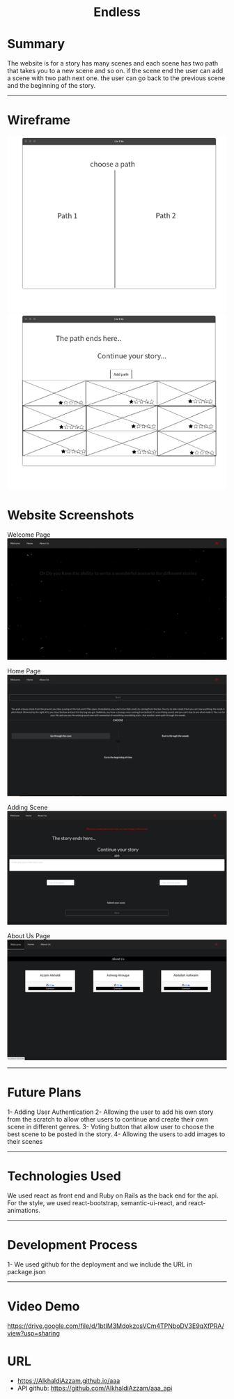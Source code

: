 <h1 align="center"> Endless </h1>

# Summary
The website is for a story has many scenes and each scene has two path that takes you to a new scene and so on. if the scene end the user can add a scene with two path next one. the user can go back to the previous scene and the beginning of the story.

---

# Wireframe
![](/image/Page_1.png)
![](/image/Page_2.png)

# Website Screenshots

Welcome Page
![](/image/welcome.png)


Home Page
![](/image/home.png)


Adding Scene
![](/image/addscene.png)


About Us Page
![](/image/aboutus.png)

---

# Future Plans
1- Adding User Authentication
2- Allowing the user to add his own story from the scratch to allow other users to continue and create their own scene in different genres. 
3- Voting button that allow user to choose the best scene to be posted in the story.
4- Allowing the users to add images to their scenes

---

# Technologies Used
We used react as front end and Ruby on Rails as the back end for the api. For the style, we used react-bootstrap, semantic-ui-react, and react-animations.

---

# Development Process
1- We used github for the deployment and we include the URL in package.json

---

# Video Demo
https://drive.google.com/file/d/1btIM3MdokzosVCm4TPNboDV3E9qXfPRA/view?usp=sharing



# URL
 - https://AlkhaldiAzzam.github.io/aaa
 - API github: https://github.com/AlkhaldiAzzam/aaa_api



